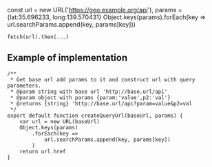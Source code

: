 
const url = new URL('https://geo.example.org/api'),
        params = {lat:35.696233, long:139.570431}
    Object.keys(params).forEach(key => url.searchParams.append(key, params[key]))
    
    fetch(url).then(...)
    
    
## Example of implementation
    
    /**
     * Get base url add params to it and construct url with query parameters.
     * @param string with base url 'http://base.url/api'
     * @param object with params {param:'value',p2:'val'}
     * @returns {string} 'http://base.url/api?param=value&p2=val
     */
    export default function createQueryUrl(baseUrl, params) {
        var url = new URL(baseUrl)
        Object.keys(params)
            .forEach(key =>
                url.searchParams.append(key, params[key])
            )
        return url.href
    }
